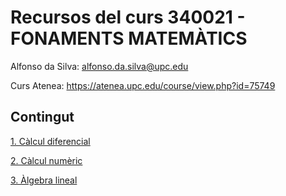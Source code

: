 # Recursos del curs 340021 - FONAMENTS MATEMÀTICS

Alfonso da Silva: alfonso.da.silva@upc.edu

Curs Atenea: https://atenea.upc.edu/course/view.php?id=75749

## Contingut

[1\. Càlcul diferencial](./1_calcul_diferencial/README.md)

[2\. Càlcul numèric](./2_calcul_numeric/README.md)

[3\. Àlgebra lineal](./3_algebra_lineal/README.md)
